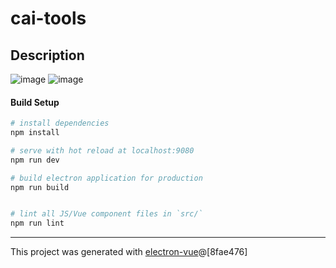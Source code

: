 # cai-tools

## Description

![image](https://user-images.githubusercontent.com/37143265/62818035-8647db00-bb73-11e9-9086-54323c4ba51a.png)
![image](https://user-images.githubusercontent.com/37143265/62818044-a1b2e600-bb73-11e9-964b-0ebb226fade4.png)

#### Build Setup

``` bash
# install dependencies
npm install

# serve with hot reload at localhost:9080
npm run dev

# build electron application for production
npm run build


# lint all JS/Vue component files in `src/`
npm run lint

```

---

This project was generated with [electron-vue](https://github.com/SimulatedGREG/electron-vue)@[8fae476]
